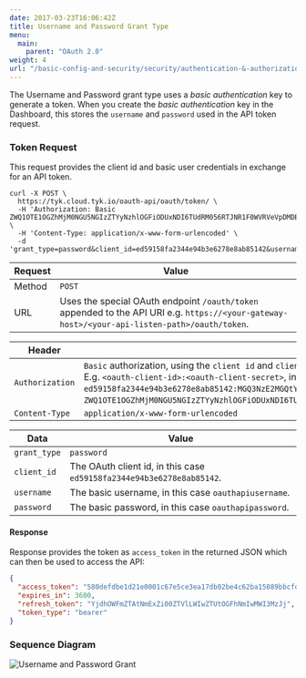 ```yaml
---
date: 2017-03-23T16:06:42Z
title: Username and Password Grant Type
menu:
  main:
    parent: "OAuth 2.0"
weight: 4
url: "/basic-config-and-security/security/authentication-&-authorization/oauth2.0/username-password-grant"
---
```


The Username and Password grant type uses a _basic authentication_ key to generate a token. When you create the _basic authentication_ key in the Dashboard, this stores the `username` and `password` used in the API token request.

### Token Request

This request provides the client id and basic user credentials in exchange for an API token.

```shell
curl -X POST \
  https://tyk.cloud.tyk.io/oauth-api/oauth/token/ \
  -H 'Authorization: Basic ZWQ1OTE1OGZhMjM0NGU5NGIzZTYyNzhlOGFiODUxNDI6TUdRM056RTJNR1F0WVRVeVpDMDBaVFZsTFdKak1USXRNakUyTVRNMU1tRTNOMk0x' \
  -H 'Content-Type: application/x-www-form-urlencoded' \
  -d 'grant_type=password&client_id=ed59158fa2344e94b3e6278e8ab85142&username=oauthapiusername&password=oauthapipassword'
```

| Request | Value                                                                                                                                         |
| ------- | --------------------------------------------------------------------------------------------------------------------------------------------- |
| Method  | `POST`                                                                                                                                        |
| URL     | Uses the special OAuth endpoint `/oauth/token` appended to the API URI e.g. `https://<your-gateway-host>/<your-api-listen-path>/oauth/token`. |

| Header          | Value                                                                                                                                                                                                                                                                                                                                                                                                               |
| --------------- | ------------------------------------------------------------------------------------------------------------------------------------------------------------------------------------------------------------------------------------------------------------------------------------------------------------------------------------------------------------------------------------------------------------------- |
| `Authorization` | `Basic` authorization, using the `client id` and `client secret` of the OAuth client base64 encoded with colon separator. E.g. `<oauth-client-id>:<oauth-client-secret>`, in this case `ed59158fa2344e94b3e6278e8ab85142:MGQ3NzE2MGQtYTUyZC00ZTVlLWJjMTItMjE2MTM1MmE3N2M1`, which base64 encoded is `ZWQ1OTE1OGZhMjM0NGU5NGIzZTYyNzhlOGFiODUxNDI6TUdRM056RTJNR1F0WVRVeVpDMDBaVFZsTFdKak1USXRNakUyTVRNMU1tRTNOMk0x`. |
| `Content-Type`  | `application/x-www-form-urlencoded`                                                                                                                                                                                                                                                                                                                                                                                 |

| Data         | Value                                                                 |
| ------------ | --------------------------------------------------------------------- |
| `grant_type` | `password`                                                            |
| `client_id`  | The OAuth client id, in this case `ed59158fa2344e94b3e6278e8ab85142`. |
| `username`   | The basic username, in this case `oauthapiusername`.                  |
| `password`   | The basic password, in this case `oauthapipassword`.                  |

#### Response

Response provides the token as `access_token` in the returned JSON which can then be used to access the API:

```json
{
  "access_token": "580defdbe1d21e0001c67e5ce3ea17db02be4c62ba15089bbcfd1f80",
  "expires_in": 3600,
  "refresh_token": "YjdhOWFmZTAtNmExZi00ZTVlLWIwZTUtOGFhNmIwMWI3MzJj",
  "token_type": "bearer"
}
```

### Sequence Diagram

![Username and Password Grant](/img/diagrams/username-and-password-grant.png)
